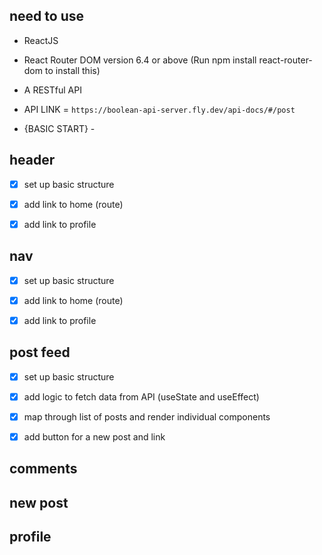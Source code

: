 ## need to use

- ReactJS
- React Router DOM version 6.4 or above (Run npm install react-router-dom to install this)
- A RESTful API

- API LINK = `https://boolean-api-server.fly.dev/api-docs/#/post`


- {BASIC START} -

## header

- [x] set up basic structure

- [x] add link to home (route)

- [x] add link to profile


## nav

- [x] set up basic structure

- [x] add link to home (route)

- [x] add link to profile

## post feed

- [x] set up basic structure

- [x] add logic to fetch data from API (useState and useEffect)

- [x] map through list of posts and render individual components

- [x] add button for a new post and link

## comments


## new post


## profile 

